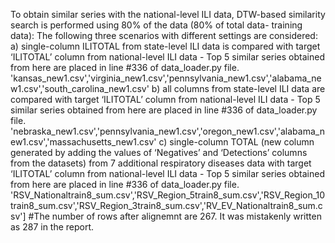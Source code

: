 To obtain similar series with the national-level ILI data, DTW-based similarity search is performed using 80% of the data (80% of total data- training data): The following three scenarios with different settings are considered:
a) single-column ILITOTAL from state-level ILI data is compared with target ‘ILITOTAL’ column from national-level ILI data - Top 5 similar series obtained from here are placed in line #336 of data_loader.py file.
           'kansas_new1.csv','virginia_new1.csv','pennsylvania_new1.csv','alabama_new1.csv','south_carolina_new1.csv'
b) all columns from state-level ILI data are compared with target ‘ILITOTAL’ column from national-level ILI data - Top 5 similar series obtained from here are placed in line #336 of data_loader.py file.
          'nebraska_new1.csv','pennsylvania_new1.csv','oregon_new1.csv','alabama_new1.csv','massachusetts_new1.csv'
c) single-column TOTAL (new column generated by adding the values of ‘Negatives’ and ‘Detections’ columns from the datasets) from 7 additional respiratory diseases data with target ‘ILITOTAL’ column from national-level ILI data - Top 5 similar series obtained from here are placed in line #336 of data_loader.py file. 
          'RSV_Nationaltrain8_sum.csv','RSV_Region_5train8_sum.csv','RSV_Region_10train8_sum.csv','RSV_Region_3train8_sum.csv','RV_EV_Nationaltrain8_sum.csv']
#The number of rows after alignemnt are 267. It was mistakenly written as 287 in the report. 

